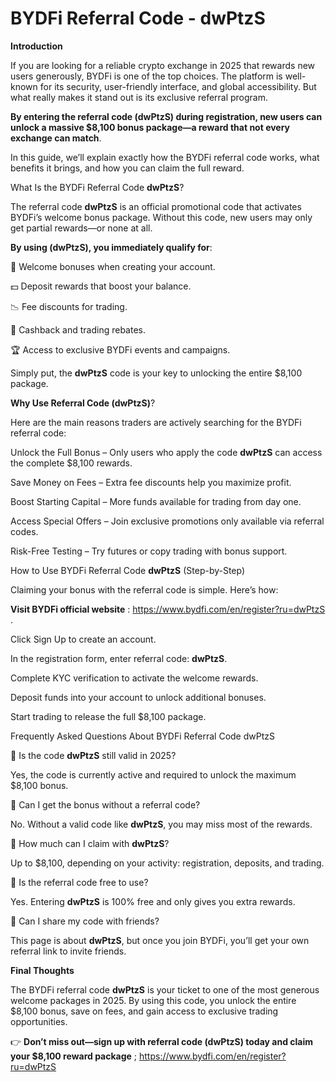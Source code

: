 # BYDFi Referral Code - dwPtzS

**Introduction**

If you are looking for a reliable crypto exchange in 2025 that rewards new users generously, BYDFi is one of the top choices. The platform is well-known for its security, user-friendly interface, and global accessibility. But what really makes it stand out is its exclusive referral program.

**By entering the referral code (dwPtzS) during registration, new users can unlock a massive $8,100 bonus package—a reward that not every exchange can match**.

In this guide, we’ll explain exactly how the BYDFi referral code works, what benefits it brings, and how you can claim the full reward.

What Is the BYDFi Referral Code **dwPtzS**?

The referral code **dwPtzS** is an official promotional code that activates BYDFi’s welcome bonus package. Without this code, new users may only get partial rewards—or none at all.

**By using (dwPtzS), you immediately qualify for**:

🎁 Welcome bonuses when creating your account.

💵 Deposit rewards that boost your balance.

📉 Fee discounts for trading.

🔄 Cashback and trading rebates.

🏆 Access to exclusive BYDFi events and campaigns.

Simply put, the **dwPtzS** code is your key to unlocking the entire $8,100 package.

**Why Use Referral Code (dwPtzS)**?

Here are the main reasons traders are actively searching for the BYDFi referral code:

Unlock the Full Bonus – Only users who apply the code **dwPtzS** can access the complete $8,100 rewards.

Save Money on Fees – Extra fee discounts help you maximize profit.

Boost Starting Capital – More funds available for trading from day one.

Access Special Offers – Join exclusive promotions only available via referral codes.

Risk-Free Testing – Try futures or copy trading with bonus support.

How to Use BYDFi Referral Code **dwPtzS** (Step-by-Step)

Claiming your bonus with the referral code is simple. Here’s how:

**Visit BYDFi official website** : https://www.bydfi.com/en/register?ru=dwPtzS
.

Click Sign Up to create an account.

In the registration form, enter referral code: **dwPtzS**.

Complete KYC verification to activate the welcome rewards.

Deposit funds into your account to unlock additional bonuses.

Start trading to release the full $8,100 package.

Frequently Asked Questions About BYDFi Referral Code dwPtzS

🔹 Is the code **dwPtzS** still valid in 2025?

Yes, the code is currently active and required to unlock the maximum $8,100 bonus.

🔹 Can I get the bonus without a referral code?

No. Without a valid code like **dwPtzS**, you may miss most of the rewards.

🔹 How much can I claim with **dwPtzS**?

Up to $8,100, depending on your activity: registration, deposits, and trading.

🔹 Is the referral code free to use?

Yes. Entering **dwPtzS** is 100% free and only gives you extra rewards.

🔹 Can I share my code with friends?

This page is about **dwPtzS**, but once you join BYDFi, you’ll get your own referral link to invite friends.

**Final Thoughts**

The BYDFi referral code **dwPtzS** is your ticket to one of the most generous welcome packages in 2025. By using this code, you unlock the entire $8,100 bonus, save on fees, and gain access to exclusive trading opportunities.

👉 **Don’t miss out—sign up with referral code (dwPtzS) today and claim your $8,100 reward package** ; https://www.bydfi.com/en/register?ru=dwPtzS
